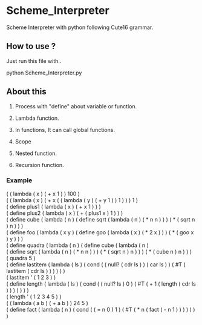 # Scheme_Interpreter

Scheme Interpreter with python following Cute16 grammar.

## How to use ?

Just run this file with..

python Scheme_Interpreter.py

## About this

1. Process with "define" about variable or function.

2. Lambda function.

3. In functions, It can call global functions.

4. Scope

5. Nested function.

6. Recursion function.


### Example

( ( lambda ( x ) ( + x 1 ) ) 100 )</br>
( ( lambda ( x ) ( + x ( ( lambda ( y ) ( + y 1 ) ) 1 ) ) ) 1 )</br>
( define plus1 ( lambda ( x ) ( + x 1 ) ) )</br>
( define plus2 ( lambda ( x ) ( + ( plus1 x ) 1 ) ) )</br>
( define cube ( lambda ( n ) ( define sqrt ( lambda ( n ) ( * n n ) ) ) ( * ( sqrt n ) n ) ) )</br>
( define foo ( lambda ( x y ) ( define goo ( lambda ( x ) ( * 2 x ) ) ) ( * ( goo x ) y ) ) ) </br>
( define quadra ( lambda ( n ) ( define cube ( lambda ( n ) </br>( define sqrt ( lambda ( n ) ( * n n ) ) ) ( * ( sqrt n ) n ) ) ) ( * ( cube n ) n ) ) )</br>
( quadra 5 )</br>
( define lastitem ( lambda ( ls ) ( cond ( ( null? ( cdr ls ) ) ( car ls ) ) ( #T ( lastitem ( cdr ls ) ) ) ) ) )</br>
( lastitem ' ( 1 2 3 ) )</br>
( define length ( lambda ( ls ) ( cond ( ( null? ls ) 0 ) ( #T ( + 1 ( length ( cdr ls ) ) ) ) ) ) )</br>
( length ' ( 1 2 3 4 5 ) )</br>
( ( lambda ( a b ) ( + a b ) ) 24 5 )</br>
( define fact ( lambda ( n ) ( cond ( ( = n 0 ) 1 ) ( #T ( * n ( fact ( - n 1 ) ) ) ) ) ) )</br>
